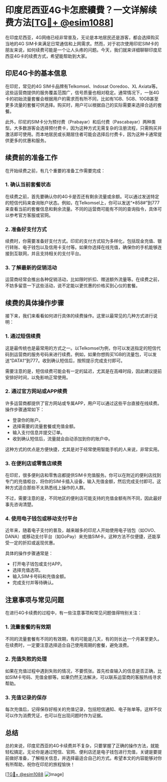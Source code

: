 # 印度尼西亚4G卡怎麽續費？一文详解续费方法[[TG💪+ @esim1088](https://t.me/s/esim1088)]

在印度尼西亚，4G网络已经非常普及，无论是本地居民还是游客，都会选择购买当地的4G SIM卡来满足日常通信和上网需求。然而，对于初次使用印尼SIM卡的朋友来说，如何续费可能是一个让人头疼的问题。今天，我们就来详细聊聊印度尼西亚4G卡的续费方式，希望能帮助到大家。

## 印尼4G卡的基本信息

在印尼，常见的4G SIM卡品牌有Telkomsel、Indosat Ooredoo、XL Axiata等。这些运营商提供的服务覆盖范围广，信号质量也相对稳定。通常情况下，一张4G卡的初始流量套餐会根据用户的需求而有所不同，比如有1GB、5GB、10GB甚至更多流量的套餐可供选择。购买时，用户可以根据自己的实际需要来选择合适的套餐。

此外，印尼的SIM卡分为预付费（Prabayar）和后付费（Pascabayar）两种类型。大多数游客会选择预付费卡，因为这种方式无需复杂的注册流程，只需购买并激活即可使用。而本地居民或长期居住者可能会选择后付费卡，因为这种卡通常提供更多的优惠和服务。

## 续费前的准备工作

在开始续费之前，有几个重要的准备工作需要完成：

### 1. 确认当前套餐状态

在续费之前，首先要确认你的4G卡是否还有剩余流量或余额。可以通过发送特定的短信代码来查询账户状态。例如，在Telkomsel上，你可以发送“*858#”到777来查看当前的套餐信息和剩余流量。不同的运营商可能有不同的查询指令，具体可以参考官方客服或官网。

### 2. 准备好支付方式

续费时，你需要准备好支付方式。印尼的支付方式较为多样化，包括现金充值、银行转账、电子钱包以及信用卡支付等。如果你选择在线充值，确保你的手机能够连接到互联网，并且支持相关的支付平台。

### 3. 了解最新的促销活动

运营商经常会推出各种促销活动，比如限时折扣、赠送额外流量等。在续费之前，不妨多留意一下这些活动，说不定能以更优惠的价格买到心仪的套餐。

## 续费的具体操作步骤

接下来，我们来看看如何进行具体的续费操作。这里以最常见的几种方式进行说明：

### 1. 通过短信续费

这是最传统也是最常用的方式之一。以Telkomsel为例，你可以发送指定的短信代码到运营商的服务号码来进行续费。例如，如果你想购买1GB的流量包，可以发送“DATA1”到777。收到确认短信后，按照提示完成支付即可。

需要注意的是，短信续费可能会有一定的延迟，尤其是在高峰时段，因此建议提前安排好时间，以免影响正常使用。

### 2. 通过官方网站或APP续费

许多运营商都提供了官方网站或专属APP，用户可以通过这些平台直接在线续费。操作步骤通常如下：

- 登录你的账户。
- 选择需要的流量套餐或充值金额。
- 输入支付信息并提交订单。
- 收到确认短信后，流量就会自动添加到你的账户中。

这种方式的优点是方便快捷，尤其是对于经常使用智能手机的人来说，非常实用。

### 3. 在便利店或零售店续费

在印尼，很多便利店和零售店都提供SIM卡充值服务。你可以在附近的便利店找到专门的充值柜台，将你的SIM卡插入设备，输入充值金额，然后完成支付即可。这种方式适合那些不太熟悉线上操作的人群。

不过，需要注意的是，不同地区的便利店可能支持的充值金额有所不同，因此最好事先咨询清楚。

### 4. 使用电子钱包或移动支付平台

近年来，随着电子支付的普及，越来越多的印尼人开始使用电子钱包（如OVO、DANA）或移动支付平台（如GoPay）来充值SIM卡。这种方法不仅便捷，还能享受一定的折扣或返现优惠。

具体的操作步骤通常是：

- 打开电子钱包或支付APP。
- 选择充值选项。
- 输入SIM卡号码和充值金额。
- 完成支付并等待确认。

## 注意事项与常见问题

在进行4G卡续费的过程中，有一些注意事项和常见问题值得特别关注：

### 1. 流量套餐的有效期

不同的流量套餐有不同的有效期，有的可能是几天，有的则长达一个月甚至更久。在续费时，一定要注意选择适合自己使用周期的套餐，避免浪费。

### 2. 充值失败的处理

如果在充值过程中遇到失败的情况，不要慌张。首先检查输入的信息是否正确，比如SIM卡号码、充值金额等。如果仍然无法解决，可以联系运营商的客服热线寻求帮助。

### 3. 充值记录的保存

每次充值后，记得保存好相关的充值记录，包括短信通知、电子账单等。这样不仅可以作为消费凭证，也可以在出现问题时作为证据。

## 总结

总的来说，印度尼西亚的4G卡续费并不复杂，只要掌握了正确的操作方法，就能轻松搞定。无论你是通过短信、官网、便利店还是电子钱包进行充值，关键是要提前做好准备，了解相关信息，并选择最适合自己的方式。希望本文的内容能够对你有所帮助，祝你在印尼的旅程愉快！

[[TG💪+ @esim1088](https://t.me/s/esim1088) ![Image](https://i.postimg.cc/4NQfJmqS/Snipaste-2025-05-13-00-14-12.png)]